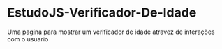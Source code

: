 # EstudoJS-Verificador-De-Idade
 Uma pagina para mostrar um verificador de idade atravez de interações com o usuario
